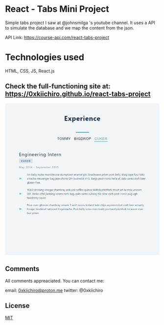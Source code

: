 # React - Tabs Mini Project

Simple tabs project I saw at @johnsmilga 's youtube channel. It uses a API to simulate the database and we map the content from the json.

API Link: https://course-api.com/react-tabs-project

# Technologies used

HTML, CSS, JS, React.js


## Check the full-functioning site at: https://0xkiichiro.github.io/react-tabs-project

![](https://github.com/0xkiichiro/react-tabs-project/blob/master/Animation.gif)

## Comments

All comments appreaciated. You can contact me:

email: 0xkiichiro@proton.me
twitter: @0xkiichiro

## License

[MIT](https://choosealicense.com/licenses/mit/)
